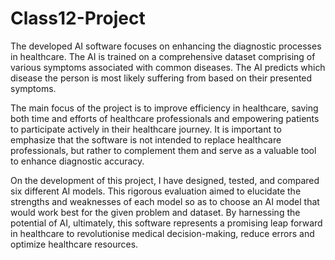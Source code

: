# Class12-Project
The developed AI software focuses on enhancing the diagnostic processes in healthcare. The AI is trained on a comprehensive dataset comprising of various symptoms associated with common diseases. The AI predicts which disease the person is most likely suffering from based on their presented symptoms. 

The main focus of the project is to improve efficiency in healthcare, saving both time and efforts of healthcare professionals and empowering patients to participate actively in their healthcare journey. It is important to emphasize that the software is not intended to replace healthcare professionals, but rather to complement them and serve as a valuable tool to enhance diagnostic accuracy.

On the development of this project, I have designed, tested, and compared six different AI models. This rigorous evaluation aimed to elucidate the strengths and weaknesses of each model so as to choose an AI model that would work best for the given problem and dataset. By harnessing the potential of AI, ultimately, this software represents a promising leap forward in healthcare to revolutionise medical decision-making, reduce errors and optimize healthcare resources.
